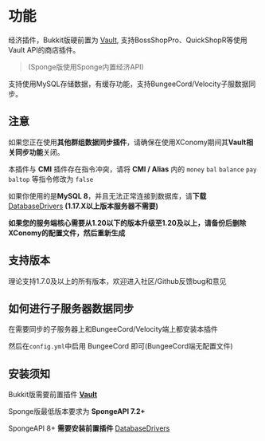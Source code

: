 # 功能

经济插件，Bukkit版硬前置为 [Vault](https://www.spigotmc.org/resources/vault.34315/), 支持BossShopPro、QuickShopR等使用Vault API的商店插件。

> (Sponge版使用Sponge内置经济API)

支持使用MySQL存储数据，有缓存功能，支持BungeeCord/Velocity子服数据同步。

## **注意**

如果您正在使用**其他群组数据同步插件**，请确保在使用XConomy期间其**Vault相关同步功能**关闭。

本插件与 **CMI** 插件存在指令冲突，请将 **CMI / Alias** 内的 `money` `bal` `balance` `pay` `baltop` 等指令修改为 `false`

如果你使用的是**MySQL 8**，并且无法正常连接到数据库，请**下载** [DatabaseDrivers](https://github.com/YiC200333/DatabaseDrivers/releases) **(1.17.X以上版本服务器不需要)**

**如果您的服务端核心需要从1.20以下的版本升级至1.20及以上，请备份后删除XConomy的配置文件，然后重新生成**

## 支持版本

理论支持1.7.0及以上的所有版本，欢迎进入社区/Github反馈bug和意见

## 如何进行子服务器数据同步


在需要同步的子服务器上和BungeeCord/Velocity端上都安装本插件

然后在`config.yml`中启用 BungeeCord 即可(BungeeCord端无配置文件)

## 安装须知

Bukkit版需要前置插件 **[Vault](https://www.spigotmc.org/resources/vault.34315/)**

Sponge版最低版本要求为 **SpongeAPI 7.2+**

SpongeAPI 8+ **需要安装前置插件** [DatabaseDrivers](https://github.com/YiC200333/DatabaseDrivers/releases)